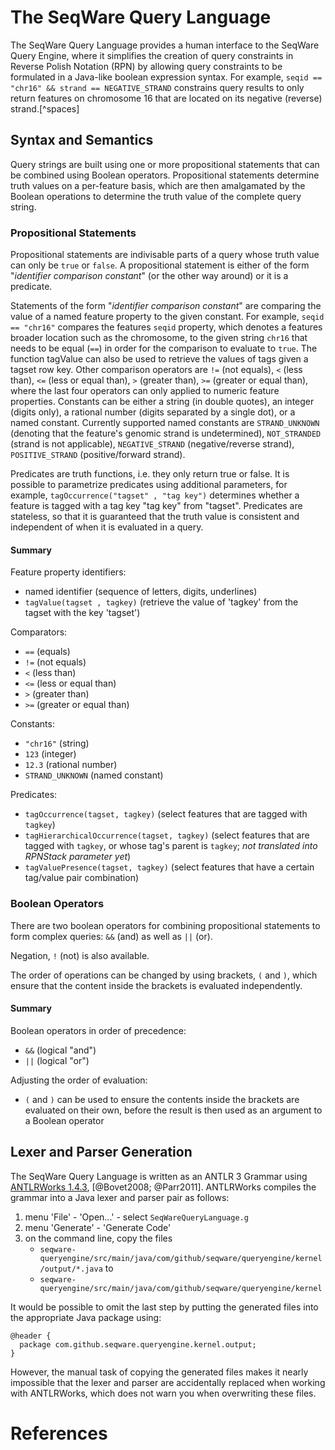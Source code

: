 The SeqWare Query Language
==========================

The SeqWare Query Language provides a human interface to the SeqWare Query Engine, where it simplifies the creation of query constraints in Reverse Polish Notation (RPN) by allowing query constraints to be formulated in a Java-like boolean expression syntax. For example, `seqid == "chr16" && strand == NEGATIVE_STRAND` constrains query results to only return features on chromosome 16 that are located on its negative (reverse) strand.[^spaces]

Syntax and Semantics
--------------------

Query strings are built using one or more propositional statements that can be combined using Boolean operators. Propositional statements determine truth values on a per-feature basis, which are then amalgamated by the Boolean operations to determine the truth value of the complete query string.

### Propositional Statements

Propositional statements are indivisable parts of a query whose truth value can only be `true` or `false`. A propositional statement is either of the form "_identifier_ _comparison_ _constant_" (or the other way around) or it is a predicate.

Statements of the form "_identifier_ _comparison_ _constant_" are comparing the value of a named feature property to the given constant. For example, `seqid == "chr16"` compares the features `seqid` property, which denotes a features broader location such as the chromosome, to the given string `chr16` that needs to be equal (`==`) in order for the comparison to evaluate to `true`. The function tagValue can also be used to retrieve the values of tags given a tagset row key. Other comparison operators are `!=` (not equals), `<` (less than), `<=` (less or equal than), `>` (greater than), `>=` (greater or equal than), where the last four operators can only applied to numeric feature properties. Constants can be either a string (in double quotes), an integer (digits only), a rational number (digits separated by a single dot), or a named constant. Currently supported named constants are `STRAND_UNKNOWN` (denoting that the feature's genomic strand is undetermined), `NOT_STRANDED` (strand is not applicable), `NEGATIVE_STRAND` (negative/reverse strand), `POSITIVE_STRAND` (positive/forward strand).

Predicates are truth functions, i.e. they only return true or false. It is possible to parametrize predicates using additional parameters, for example, `tagOccurrence("tagset" , "tag key")` determines whether a feature is tagged with a tag key "tag key" from "tagset". Predicates are stateless, so that it is guaranteed that the truth value is consistent and independent of when it is evaluated in a query.

#### Summary

Feature property identifiers:

*  named identifier (sequence of letters, digits, underlines)
*  `tagValue(tagset , tagkey)` (retrieve the value of 'tagkey' from the tagset with the key 'tagset')

Comparators:

*  `==` (equals)
*  `!=` (not equals)
*  `<` (less than)
*  `<=` (less or equal than)
*  `>` (greater than)
*  `>=` (greater or equal than)

Constants:

*  `"chr16"` (string)
*  `123` (integer)
*  `12.3` (rational number)
*  `STRAND_UNKNOWN` (named constant)

Predicates:

*  `tagOccurrence(tagset, tagkey)` (select features that are tagged with `tagkey`)
*  `tagHierarchicalOccurrence(tagset, tagkey)` (select features that are tagged with `tagkey`, or whose tag's parent is `tagkey`; _not translated into RPNStack parameter yet_)
*  `tagValuePresence(tagset, tagkey)` (select features that have a certain tag/value pair combination)

### Boolean Operators

There are two boolean operators for combining propositional statements to form complex queries: `&&` (and) as well as `||` (or).

Negation, `!` (not) is also available.

The order of operations can be changed by using brackets, `(` and `)`, which ensure that the content inside the brackets is evaluated independently.

#### Summary

Boolean operators in order of precedence:

*  `&&` (logical "and")
*  `||` (logical "or")

Adjusting the order of evaluation:

*  `(` and `)` can be used to ensure the contents inside the brackets are evaluated on their own, before the result is then used as an argument to a Boolean operator

Lexer and Parser Generation
---------------------------

The SeqWare Query Language is written as an ANTLR 3 Grammar using [ANTLRWorks 1.4.3](http://www.antlr.org), [@Bovet2008; @Parr2011]. ANTLRWorks compiles the grammar into a Java lexer and parser pair as follows:

1.  menu 'File' - 'Open...' - select `SeqWareQueryLanguage.g`
2.  menu 'Generate' - 'Generate Code'
3.  on the command line, copy the files
    -  `seqware-queryengine/src/main/java/com/github/seqware/queryengine/kernel/output/*.java`
       to
    - `seqware-queryengine/src/main/java/com/github/seqware/queryengine/kernel`

It would be possible to omit the last step by putting the generated files into the appropriate Java package using:

    @header {
      package com.github.seqware.queryengine.kernel.output;
    }

However, the manual task of copying the generated files makes it nearly impossible that the lexer and parser are accidentally replaced when working with ANTLRWorks, which does not warn you when overwriting these files.

<!-- 
[^spaces]: Whitespace is not part of the query languge per se, i.e., the actual example query would be correctly formatted as `seqid=="chr16"&&strand==NEGATIVE_STRAND`. Since the removal of whitespace can be carried out on the interface level, for example as part of a RESTful query interface, I make use of whitespace in this documentation to increase readability. 
-->

# References

